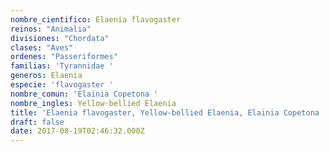 ```yaml
---
nombre_cientifico: Elaenia flavogaster
reinos: "Animalia"
divisiones: "Chordata"
clases: "Aves"
ordenes: "Passeriformes"
familias: 'Tyrannidae '
generos: Elaenia
especie: 'flavogaster '
nombre_comun: 'Elainia Copetona '
nombre_ingles: Yellow-bellied Elaenia
title: 'Elaenia flavogaster, Yellow-bellied Elaenia, Elainia Copetona '
draft: false
date: 2017-08-19T02:46:32.000Z
---
```


